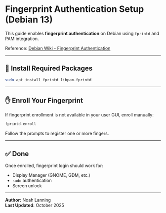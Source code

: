 # Fingerprint Authentication Setup (Debian 13)

This guide enables **fingerprint authentication** on Debian using `fprintd` and PAM integration.

Reference: [Debian Wiki - Fingerprint Authentication](https://wiki.debian.org/SecurityManagement/fingerprint%20authentication)

---

## 🧰 Install Required Packages

```bash
sudo apt install fprintd libpam-fprintd
```

---

## ✋ Enroll Your Fingerprint

If fingerprint enrollment is not available in your user GUI, enroll manually:

```bash
fprintd-enroll
```

Follow the prompts to register one or more fingers.

---

## ✅ Done

Once enrolled, fingerprint login should work for:
- Display Manager (GNOME, GDM, etc.)
- `sudo` authentication
- Screen unlock

---

**Author:** Noah Lanning  
**Last Updated:** October 2025
